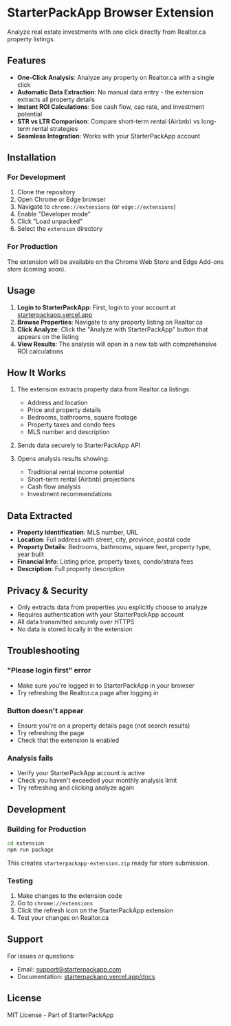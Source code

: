 # StarterPackApp Browser Extension

Analyze real estate investments with one click directly from Realtor.ca property listings.

## Features

- **One-Click Analysis**: Analyze any property on Realtor.ca with a single click
- **Automatic Data Extraction**: No manual data entry - the extension extracts all property details
- **Instant ROI Calculations**: See cash flow, cap rate, and investment potential
- **STR vs LTR Comparison**: Compare short-term rental (Airbnb) vs long-term rental strategies
- **Seamless Integration**: Works with your StarterPackApp account

## Installation

### For Development

1. Clone the repository
2. Open Chrome or Edge browser
3. Navigate to `chrome://extensions` (or `edge://extensions`)
4. Enable "Developer mode"
5. Click "Load unpacked"
6. Select the `extension` directory

### For Production

The extension will be available on the Chrome Web Store and Edge Add-ons store (coming soon).

## Usage

1. **Login to StarterPackApp**: First, login to your account at [starterpackapp.vercel.app](https://starterpackapp.vercel.app)
2. **Browse Properties**: Navigate to any property listing on Realtor.ca
3. **Click Analyze**: Click the "Analyze with StarterPackApp" button that appears on the listing
4. **View Results**: The analysis will open in a new tab with comprehensive ROI calculations

## How It Works

1. The extension extracts property data from Realtor.ca listings:
   - Address and location
   - Price and property details
   - Bedrooms, bathrooms, square footage
   - Property taxes and condo fees
   - MLS number and description

2. Sends data securely to StarterPackApp API

3. Opens analysis results showing:
   - Traditional rental income potential
   - Short-term rental (Airbnb) projections
   - Cash flow analysis
   - Investment recommendations

## Data Extracted

- **Property Identification**: MLS number, URL
- **Location**: Full address with street, city, province, postal code
- **Property Details**: Bedrooms, bathrooms, square feet, property type, year built
- **Financial Info**: Listing price, property taxes, condo/strata fees
- **Description**: Full property description

## Privacy & Security

- Only extracts data from properties you explicitly choose to analyze
- Requires authentication with your StarterPackApp account
- All data transmitted securely over HTTPS
- No data is stored locally in the extension

## Troubleshooting

### "Please login first" error
- Make sure you're logged in to StarterPackApp in your browser
- Try refreshing the Realtor.ca page after logging in

### Button doesn't appear
- Ensure you're on a property details page (not search results)
- Try refreshing the page
- Check that the extension is enabled

### Analysis fails
- Verify your StarterPackApp account is active
- Check you haven't exceeded your monthly analysis limit
- Try refreshing and clicking analyze again

## Development

### Building for Production

```bash
cd extension
npm run package
```

This creates `starterpackapp-extension.zip` ready for store submission.

### Testing

1. Make changes to the extension code
2. Go to `chrome://extensions`
3. Click the refresh icon on the StarterPackApp extension
4. Test your changes on Realtor.ca

## Support

For issues or questions:
- Email: support@starterpackapp.com
- Documentation: [starterpackapp.vercel.app/docs](https://starterpackapp.vercel.app/docs)

## License

MIT License - Part of StarterPackApp